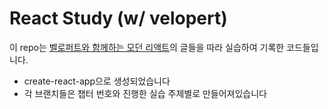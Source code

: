 # React Study (w/ velopert)

이 repo는 [벨로퍼트와 함께하는 모던 리액트](https://react.vlpt.us/)의 글들을 따라 실습하여 기록한 코드들입니다.

- create-react-app으로 생성되었습니다
- 각 브랜치들은 챕터 번호와 진행한 실습 주제별로 만들어져있습니다
